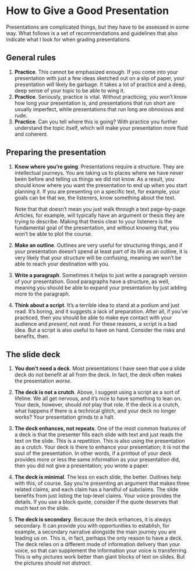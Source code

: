 # How to Give a Good Presentation

Presentations are complicated things, but they have to be assessed in some
way. What follows is a set of recommendations and guidelines that also
indicate what I look for when grading presentations.

## General rules

1. **Practice**. This cannot be emphasized enough. If you come into your
   presentation with just a few ideas sketched out on a slip of paper, your
   presentation will likely be garbage. It takes a lot of practice and a deep,
   deep sense of your topic to be able to wing it.
2. **Practice**. Seriously, practice is vital. Without practicing, you won’t know
   how long your presentation is, and presentations that run short are usually
   imperfect, while presentations that run long are obnoxious and rude.
3. **Practice**. Can you tell where this is going? With practice you further
   understand the topic itself, which will make your presentation more fluid
   and coherent.

## Preparing the presentation

1. **Know where you’re going**. Presentations require a structure. They are
   intellectual journeys. You are taking us to places where we have never been
   before and telling us things we did not know. As a result, you should know
   where you want the presentation to end up when you start planning it. If
   you are presenting on a specific text, for example, your goals can be that
   we, the listeners, know something about the text.

   Note that that doesn’t mean you just walk through a text page-by-page.
   Articles, for example, will typically have an argument or thesis they are
   trying to describe. Making that thesis clear to your listeners is the
   fundamental goal of the presentation, and without knowing that, you won’t
   be able to plot the course.

1. **Make an outline**. Outlines are very useful for structuring things, and if
   your presentation doesn’t spend at least part of its life as an outline,
   it is very likely that your structure will be confusing, meaning we won’t
   be able to reach your destination with you.

1. **Write a paragraph**. Sometimes it helps to just write a paragraph version
   of your presentation. Good paragraphs have a structure, as well, meaning
   you should be able to expand your presentation by just adding more to the
   paragraph.

1. **Think about a script**. It’s a terrible idea to stand at a podium and just
   read. It’s boring, and it suggests a lack of preparation. After all, if
   you’ve practiced, then you should be able to make eye contact with your
   audience and *present*, not *read*. For these reasons, a script is a bad
   idea. But a script is also useful to have on hand. Consider the risks and
   benefits, then.

## The slide deck

1. **You don’t need a deck**. Most presentations I have seen that use a slide
   deck do not benefit at all from the deck. In fact, the deck often makes the
   presentation *worse*. 

1. **The deck is not a crutch**. Above, I suggest using a script as a sort of
   lifeline. We all get nervous, and it’s nice to have something to lean on.
   Your deck, however, should *not* play that role. If the deck is a crutch,
   what happens if there is a technical glitch, and your deck no longer works?
   Your presentation grinds to a halt.

1. **The deck enhances, not repeats**. One of the most common features of a
   deck is that the presenter fills each slide with text and just reads the
   text on the slide. This is a repetition. This is also using the
   presentation as a crutch. Your deck is there to enhance your presentation;
   it is not the soul of the presentation. In other words, if a printout of
   your deck provides more or less the same information as your presentation
   did, then you did not give a presentation; you wrote a paper.

1. **The deck is minimal**. The less on each slide, the better. Outlines help
   with this, of course. Say you’re presenting an argument that makes three
   related claims, and each claim has a handful of subclaims. The slide
   benefits from just listing the top-level claims. Your voice provides the
   details. If you use a block quote, consider if the quote deserves that much
   text on the slide. 

1. **The deck is secondary**. Because the deck enhances, it is always
   secondary. It can provide you with opportunities to establish, for example,
   a secondary narrative alongside the main journey you are leading us on.
   This is, in fact, perhaps the only reason to have a deck. The deck relies
   on a different mode of information delivery than your voice, so that can
   supplement the information your voice is transferring. This is why pictures
   work better than giant blocks of text on slides. But the pictures should
   not *distract*.
